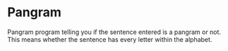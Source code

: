# Pangram
Pangram program telling you if the sentence entered is a pangram or not. This means whether the sentence has every letter within the alphabet.
